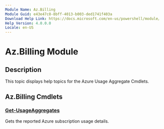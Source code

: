 ```yaml
---
Module Name: Az.Billing
Module Guid: e43e47c8-8bff-4013-b003-ded1741f403a
Download Help Link: https://docs.microsoft.com/en-us/powershell/module/az.billing
Help Version: 4.0.0.0
Locale: en-US
---
```


# Az.Billing Module
## Description
This topic displays help topics for the Azure Usage Aggregate Cmdlets.

## Az.Billing Cmdlets
### [Get-UsageAggregates](Get-UsageAggregates.md)
Gets the reported Azure subscription usage details.

